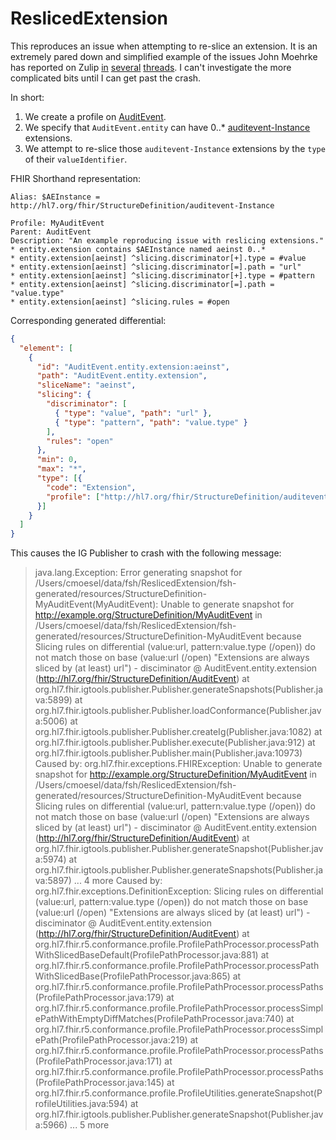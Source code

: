 # ReslicedExtension

This reproduces an issue when attempting to re-slice an extension. It is an
extremely pared down and simplified example of the issues John Moehrke has
reported on Zulip
[in](https://chat.fhir.org/#narrow/stream/215610-shorthand/topic/slicing.20an.20extension.20on.20a.20slice)
[several](https://chat.fhir.org/#narrow/stream/179252-IG-creation/topic/slicing.20sliced.20extension)
[threads](https://chat.fhir.org/#narrow/stream/215610-shorthand/topic/Help.20with.20slicing.20on.20an.20extension.20value/near/347451729).
I can't investigate the more complicated bits until I can get past the crash.

In short:
1. We create a profile on [AuditEvent](https://hl7.org/fhir/R4/auditevent.html).
2. We specify that `AuditEvent.entity` can have 0..* [auditevent-Instance](https://hl7.org/fhir/R4/extension-auditevent-instance.html)
extensions.
3. We attempt to re-slice those `auditevent-Instance` extensions by the `type` of their `valueIdentifier`.

FHIR Shorthand representation:
```
Alias: $AEInstance = http://hl7.org/fhir/StructureDefinition/auditevent-Instance

Profile: MyAuditEvent
Parent: AuditEvent
Description: "An example reproducing issue with reslicing extensions."
* entity.extension contains $AEInstance named aeinst 0..*
* entity.extension[aeinst] ^slicing.discriminator[+].type = #value
* entity.extension[aeinst] ^slicing.discriminator[=].path = "url"
* entity.extension[aeinst] ^slicing.discriminator[+].type = #pattern
* entity.extension[aeinst] ^slicing.discriminator[=].path = "value.type"
* entity.extension[aeinst] ^slicing.rules = #open
```

Corresponding generated differential:
```json
{
  "element": [
    {
      "id": "AuditEvent.entity.extension:aeinst",
      "path": "AuditEvent.entity.extension",
      "sliceName": "aeinst",
      "slicing": {
        "discriminator": [
          { "type": "value", "path": "url" },
          { "type": "pattern", "path": "value.type" }
        ],
        "rules": "open"
      },
      "min": 0,
      "max": "*",
      "type": [{
        "code": "Extension",
        "profile": ["http://hl7.org/fhir/StructureDefinition/auditevent-Instance"]
      }]
    }
  ]
}
```

This causes the IG Publisher to crash with the following message:

> java.lang.Exception: Error generating snapshot for /Users/cmoesel/data/fsh/ReslicedExtension/fsh-generated/resources/StructureDefinition-MyAuditEvent(MyAuditEvent): Unable to generate snapshot for http://example.org/StructureDefinition/MyAuditEvent in /Users/cmoesel/data/fsh/ReslicedExtension/fsh-generated/resources/StructureDefinition-MyAuditEvent because Slicing rules on differential (value:url, pattern:value.type (/open)) do not match those on base (value:url (/open) "Extensions are always sliced by (at least) url") - disciminator @ AuditEvent.entity.extension (http://hl7.org/fhir/StructureDefinition/AuditEvent)
>	  at org.hl7.fhir.igtools.publisher.Publisher.generateSnapshots(Publisher.java:5899)
>	  at org.hl7.fhir.igtools.publisher.Publisher.loadConformance(Publisher.java:5006)
>  	at org.hl7.fhir.igtools.publisher.Publisher.createIg(Publisher.java:1082)
>  	at org.hl7.fhir.igtools.publisher.Publisher.execute(Publisher.java:912)
>  	at org.hl7.fhir.igtools.publisher.Publisher.main(Publisher.java:10973)
> Caused by: org.hl7.fhir.exceptions.FHIRException: Unable to generate snapshot for http://example.org/StructureDefinition/MyAuditEvent in /Users/cmoesel/data/fsh/ReslicedExtension/fsh-generated/resources/StructureDefinition-MyAuditEvent because Slicing rules on differential (value:url, pattern:value.type (/open)) do not match those on base (value:url (/open) "Extensions are always sliced by (at least) url") - disciminator @ AuditEvent.entity.extension (http://hl7.org/fhir/StructureDefinition/AuditEvent)
>  	at org.hl7.fhir.igtools.publisher.Publisher.generateSnapshot(Publisher.java:5974)
>  	at org.hl7.fhir.igtools.publisher.Publisher.generateSnapshots(Publisher.java:5897)
>  	... 4 more
> Caused by: org.hl7.fhir.exceptions.DefinitionException: Slicing rules on differential (value:url, pattern:value.type (/open)) do not match those on base (value:url (/open) "Extensions are always sliced by (at least) url") - disciminator @ AuditEvent.entity.extension (http://hl7.org/fhir/StructureDefinition/AuditEvent)
>  	at org.hl7.fhir.r5.conformance.profile.ProfilePathProcessor.processPathWithSlicedBaseDefault(ProfilePathProcessor.java:881)
>  	at org.hl7.fhir.r5.conformance.profile.ProfilePathProcessor.processPathWithSlicedBase(ProfilePathProcessor.java:865)
>  	at org.hl7.fhir.r5.conformance.profile.ProfilePathProcessor.processPaths(ProfilePathProcessor.java:179)
>  	at org.hl7.fhir.r5.conformance.profile.ProfilePathProcessor.processSimplePathWithEmptyDiffMatches(ProfilePathProcessor.java:740)
>  	at org.hl7.fhir.r5.conformance.profile.ProfilePathProcessor.processSimplePath(ProfilePathProcessor.java:219)
>  	at org.hl7.fhir.r5.conformance.profile.ProfilePathProcessor.processPaths(ProfilePathProcessor.java:171)
>  	at org.hl7.fhir.r5.conformance.profile.ProfilePathProcessor.processPaths(ProfilePathProcessor.java:145)
>  	at org.hl7.fhir.r5.conformance.profile.ProfileUtilities.generateSnapshot(ProfileUtilities.java:594)
>  	at org.hl7.fhir.igtools.publisher.Publisher.generateSnapshot(Publisher.java:5966)
>  	... 5 more